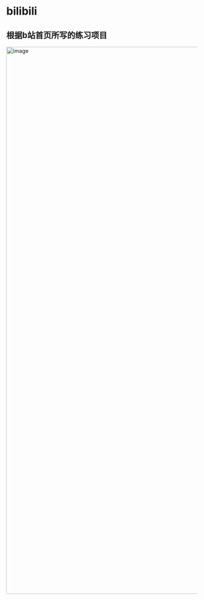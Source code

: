 # bilibili
<h2>根据b站首页所写的练习项目</h2>
<div display="flex">
  <img width="1440" alt="image" src="https://github.com/fcj11/bilibili/assets/104499799/d20c8437-2f58-451e-ad1d-6e2b8486de07">
</div>
<div>
  
</div>
